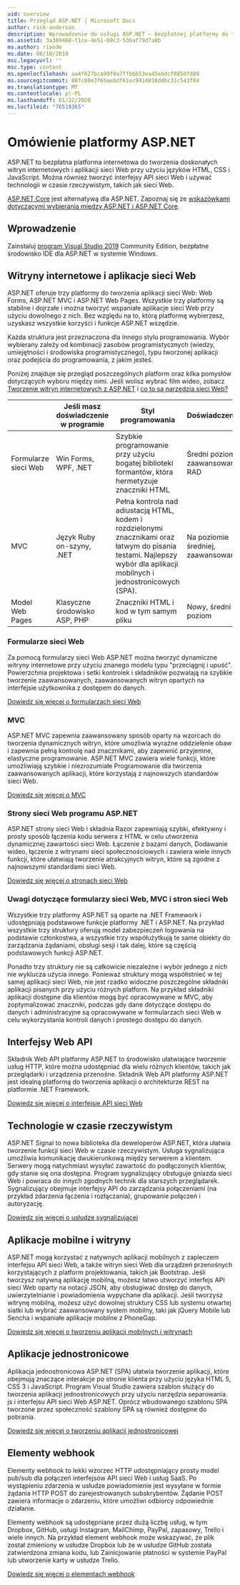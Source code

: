 ```yaml
---
uid: overview
title: Przegląd ASP.NET | Microsoft Docs
author: rick-anderson
description: Wprowadzenie do usługi ASP.NET — bezpłatnej platformy do tworzenia witryn internetowych, aplikacji sieci Web i interfejsów API sieci Web.
ms.assetid: 3a309468-f1ca-4e51-b9c3-536af79d7a8b
ms.author: riande
ms.date: 08/10/2019
msc.legacyurl: ''
msc.type: content
ms.openlocfilehash: aa4f627bca99f0a7ffbbb53ea45ebdcf0850fd89
ms.sourcegitcommit: 88fc80e3f65aebdf61ec9414810ddbc31c543f04
ms.translationtype: MT
ms.contentlocale: pl-PL
ms.lasthandoff: 01/22/2020
ms.locfileid: "76519365"
---
```

# <a name="aspnet-overview"></a>Omówienie platformy ASP.NET

ASP.NET to bezpłatna platforma internetowa do tworzenia doskonałych witryn internetowych i aplikacji sieci Web przy użyciu języków HTML, CSS i JavaScript. Można również tworzyć interfejsy API sieci Web i używać technologii w czasie rzeczywistym, takich jak sieci Web.

[ASP.NET Core](https://docs.microsoft.com/aspnet/core/) jest alternatywą dla ASP.NET.  Zapoznaj się ze [wskazówkami dotyczącymi wybierania między ASP.NET i ASP.NET Core](https://docs.microsoft.com/aspnet/core/choose-aspnet-framework).

## <a name="get-started"></a>Wprowadzenie

Zainstaluj [program Visual Studio 2019](https://visualstudio.microsoft.com/downloads/?utm_medium=microsoft&utm_source=docs.microsoft.com&utm_campaign=button+cta&utm_content=download+vs2019) Community Edition, bezpłatne środowisko IDE dla ASP.NET w systemie Windows.

## <a name="websites-and-web-applications"></a>Witryny internetowe i aplikacje sieci Web

 ASP.NET oferuje trzy platformy do tworzenia aplikacji sieci Web: Web Forms, ASP.NET MVC i ASP.NET Web Pages. Wszystkie trzy platformy są stabilne i dojrzałe i można tworzyć wspaniałe aplikacje sieci Web przy użyciu dowolnego z nich. Bez względu na to, którą platformę wybierzesz, uzyskasz wszystkie korzyści i funkcje ASP.NET wszędzie.

Każda struktura jest przeznaczona dla innego stylu programowania. Wybór wybierany zależy od kombinacji zasobów programistycznych (wiedzy, umiejętności i środowiska programistycznego), typu tworzonej aplikacji oraz podejścia do programowania, z jakim jesteś.

Poniżej znajduje się przegląd poszczególnych platform oraz kilka pomysłów dotyczących wyboru między nimi. Jeśli wolisz wybrać film wideo, zobacz [Tworzenie witryn internetowych z ASP.NET](https://channel9.msdn.com/Blogs/ASP-NET-Site-Videos/Making-Websites-with-ASPNET) i [co to są narzędzia sieci Web?](https://channel9.msdn.com/Blogs/ASP-NET-Site-Videos/what-is-web-tools)

|   | Jeśli masz doświadczenie w programie | Styl programowania | Doświadczenie |
|-----------|----------------------|-----------------------------------------------------|----------------|
| Formularze sieci Web | Win Forms, WPF, .NET | Szybkie programowanie przy użyciu bogatej biblioteki formantów, która hermetyzuje znaczniki HTML | Średni poziom, zaawansowana RAD |
| MVC       | Język Ruby on-szyny, .NET  | Pełna kontrola nad adiustacją HTML, kodem i rozdzielonymi znacznikami oraz łatwym do pisania testami. Najlepszy wybór dla aplikacji mobilnych i jednostronicowych (SPA). | Na poziomie średniej, zaawansowane |
| Model Web Pages  | Klasyczne środowisko ASP, PHP     | Znaczniki HTML i kod w tym samym pliku | Nowy, średni poziom |

### <a name="web-forms"></a>Formularze sieci Web

Za pomocą formularzy sieci Web ASP.NET można tworzyć dynamiczne witryny internetowe przy użyciu znanego modelu typu "przeciągnij i upuść". Powierzchnia projektowa i setki kontrolek i składników pozwalają na szybkie tworzenie zaawansowanych, zaawansowanych witryn opartych na interfejsie użytkownika z dostępem do danych.

[Dowiedz się więcej o formularzach sieci Web](web-forms/index.md)

### <a name="mvc"></a>MVC

ASP.NET MVC zapewnia zaawansowany sposób oparty na wzorcach do tworzenia dynamicznych witryn, które umożliwia wyraźne oddzielenie obaw i zapewnia pełną kontrolę nad znacznikami, aby zapewnić przyjemne, elastyczne programowanie. ASP.NET MVC zawiera wiele funkcji, które umożliwiają szybkie i niezrozumiałe Programowanie dla tworzenia zaawansowanych aplikacji, które korzystają z najnowszych standardów sieci Web.

[Dowiedz się więcej o MVC](mvc/index.md)

### <a name="aspnet-web-pages"></a>Strony sieci Web programu ASP.NET

ASP.NET strony sieci Web i składnia Razor zapewniają szybki, efektywny i prosty sposób łączenia kodu serwera z HTML w celu utworzenia dynamicznej zawartości sieci Web. Łączenie z bazami danych, Dodawanie wideo, łączenie z witrynami sieci społecznościowych i zawiera wiele innych funkcji, które ułatwiają tworzenie atrakcyjnych witryn, które są zgodne z najnowszymi standardami sieci Web.

[Dowiedz się więcej o stronach sieci Web](web-pages/index.md)

### <a name="notes-about-web-forms-mvc-and-web-pages"></a>Uwagi dotyczące formularzy sieci Web, MVC i stron sieci Web

Wszystkie trzy platformy ASP.NET są oparte na .NET Framework i udostępniają podstawowe funkcje platformy .NET i ASP.NET. Na przykład wszystkie trzy struktury oferują model zabezpieczeń logowania na podstawie członkostwa, a wszystkie trzy współużytkują te same obiekty do zarządzania żądaniami, obsługi sesji i tak dalej, które są częścią podstawowych funkcji ASP.NET.

Ponadto trzy struktury nie są całkowicie niezależne i wybór jednego z nich nie wyklucza użycia innego. Ponieważ struktury mogą współistnieć w tej samej aplikacji sieci Web, nie jest rzadko widoczne poszczególne składniki aplikacji pisanych przy użyciu różnych platform. Na przykład składniki aplikacji dostępne dla klientów mogą być opracowywane w MVC, aby zoptymalizować znaczniki, podczas gdy dane dotyczące dostępu do danych i administracyjne są opracowywane w formularzach sieci Web w celu wykorzystania kontroli danych i prostego dostępu do danych.

## <a name="web-apis"></a>Interfejsy Web API

Składnik Web API platformy ASP.NET to środowisko ułatwiające tworzenie usług HTTP, które można udostępniać dla wielu różnych klientów, takich jak przeglądarki i urządzenia przenośne. Składnik Web API platformy ASP.NET jest idealną platformą do tworzenia aplikacji o architekturze REST na platformie .NET Framework.

[Dowiedz się więcej o interfejsie API sieci Web](web-api/index.md)

<!-- Put first under Web API TOC:  Watch video (9 minutes) https://channel9.msdn.com/Blogs/ASP-NET-Site-Videos/services-and-aspnet -->

## <a name="real-time-technologies"></a>Technologie w czasie rzeczywistym

ASP.NET Signal to nowa biblioteka dla deweloperów ASP.NET, która ułatwia tworzenie funkcji sieci Web w czasie rzeczywistym. Usługa sygnalizująca umożliwia komunikację dwukierunkową między serwerem a klientem. Serwery mogą natychmiast wysyłać zawartość do podłączonych klientów, gdy stanie się ona dostępna. Program sygnalizujący obsługuje gniazda sieci Web i powraca do innych zgodnych technik dla starszych przeglądarek. Sygnalizujący obejmuje interfejsy API do zarządzania połączeniami (na przykład zdarzenia łączenia i rozłączania), grupowanie połączeń i autoryzację.

[Dowiedz się więcej o usłudze sygnalizującej](signalr/index.md)

<!-- Put first under SignalR TOC:  Watch video (6 minutes) https://channel9.msdn.com/Blogs/ASP-NET-Site-Videos/signalr-and-the-real-time-web -->

## <a name="mobile-apps-and-sites"></a>Aplikacje mobilne i witryny

ASP.NET mogą korzystać z natywnych aplikacji mobilnych z zapleczem interfejsu API sieci Web, a także witryn sieci Web dla urządzeń przenośnych korzystających z platform projektowania, takich jak Bootstrap. Jeśli tworzysz natywną aplikację mobilną, możesz łatwo utworzyć interfejs API sieci Web oparty na notacji JSON, aby obsługiwać dostęp do danych, uwierzytelnianie i powiadomienia wypychane dla aplikacji. Jeśli tworzysz witrynę mobilną, możesz użyć dowolnej struktury CSS lub systemu otwartej siatki lub wybrać zaawansowany system mobilny, taki jak jQuery Mobile lub Sencha i wspaniałe aplikacje mobilne z PhoneGap.

[Dowiedz się więcej o tworzeniu aplikacji mobilnych i witrynach](mobile/overview.md)

<!-- Put first under mobile TOC:  Watch video (11 minutes) https://channel9.msdn.com/Blogs/ASP-NET-Site-Videos/aspnet-and-mobile -->

## <a name="single-page-applications"></a>Aplikacje jednostronicowe

Aplikacja jednostronicowa ASP.NET (SPA) ułatwia tworzenie aplikacji, które obejmują znaczące interakcje po stronie klienta przy użyciu języka HTML 5, CSS 3 i JavaScript. Program Visual Studio zawiera szablon służący do tworzenia aplikacji jednostronicowych przy użyciu narzędzia separowania. js i interfejsu API sieci Web ASP.NET. Oprócz wbudowanego szablonu SPA tworzone przez społeczność szablony SPA są również dostępne do pobrania.

[Dowiedz się więcej o tworzeniu aplikacji jednostronicowej](single-page-application/index.md)

## <a name="webhooks"></a>Elementy webhook

Elementy webhook to lekki wzorzec HTTP udostępniający prosty model pub/sub dla połączeń interfejsów API sieci Web i usług SaaS. Po wystąpieniu zdarzenia w usłudze powiadomienie jest wysyłane w formie żądania HTTP POST do zarejestrowanych subskrybentów. Żądanie POST zawiera informacje o zdarzeniu, które umożliwi odbiorcy odpowiednie działanie.

Elementy webhook są udostępniane przez dużą liczbę usług, w tym Dropbox, GitHub, usługi Instagram, MailChimp, PayPal, zapasowy, Trello i wiele innych. Na przykład element webhook może wskazywać, że plik został zmieniony w usłudze Dropbox lub że w usłudze GitHub została zatwierdzona zmiana kodu, lub Zainicjowanie płatności w systemie PayPal lub utworzenie karty w usłudze Trello.

[Dowiedz się więcej o elementach webhook](webhooks/index.md)

<!--
Create Deployment TOC based on https://www.asp.net/aspnet/overview/deployment
Copy deployment content map to MVC, WebForms, Web Pages, Web API sections.
Copy Web Deployment in Enterprise from WebForms to MVC
Move under ASP.NET Best practices
    What not to do in ASP.NET, and what to do instead https://review.docs.microsoft.cus/aspnet/aspnet/overview/web-development-best-practices/what-not-to-do-in-aspnet-and-what-to-do-instead
    Async and await https://channel9.msdn.com/Blogs/ASP-NET-Site-Videos/async-and-await
    Building Real World Cloud Apps with Azure https://review.docs.microsoft.com/aspnet/aspnet/overview/developing-apps-with-windows-azure/building-real-world-cloud-apps-with-windows-azure/introduction
    Hands on Lab: Maintainable Azure Websites: Managing Change and Scale https://review.docs.microsoft.com/aspnet/aspnet/overview/developing-apps-with-windows-azure/maintainable-azure-websites-managing-change-and-scale

-->
